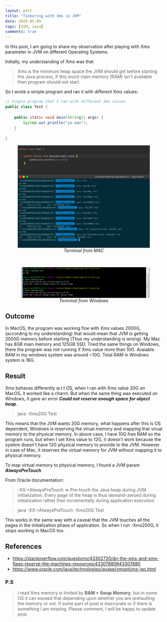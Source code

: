 ```yaml
---
layout: post
title: "Tinkering with Xms in JVM"
date: 2020-05-09
tags: [JVM, Java]
comments: true
---
```


In this post, I am going to share my observation after playing with Xms parameter in JVM on different Operating Systems.

Initially, my understanding of Xms was that 
> Xms is the minimum heap space the JVM should get before starting the Java process, if this much main memory (RAM) isn't available then program should not start.

So I wrote a simple program and ran it with different Xms values:

```java
// Simple program that I ran with different Xms values
public class Test {

	public static void main(String[] args) {
		System.out.println("yo man");
	}

}
```
<figure>
    <img src="/assets/img/jvm_terminal_mac.png" alt="Terminal from MAC" style="display: block; margin-left: auto; margin-right: auto;"/>
    <figcaption style="text-align: center; font-style: italic;">Terminal from MAC</figcaption>
</figure>
<br>
<figure>
    <img src="/assets/img/jvm_terminal_win.png" alt="Terminal from Windows" style="display: block; margin-left: auto; margin-right: auto;"/>
    <figcaption style="text-align: center; font-style: italic;">Terminal from Windows</figcaption>
</figure>

## Outcome
In MacOS, the program was working fine with Xms values 2000G, (according to my understanding) that would mean that JVM is getting 2000G memory before starting (Thus my understanding is wrong). My Mac has 8GB main memory and 125GB SSD. 
Tried the same things on Windows, there the program was not running if Xms value more than 10G. Avaiable RAM in my windows system was around ~10G. Total RAM in Windows system is 16G.

## Result
Xms behaves differently w.r.t OS, when I ran with Xms value 20G on MacOS, it worked like a charm. But when the same thing was executed on Windows, it gave an error **_Could not reserve enough space for object heap_**.

> java -Xms20G Test

This means that the JVM wants 20G memory, what happens after this is OS dependent, Windows is reserving the virual memory and mapping that virual memory to the physical memory. In above case, I have 10G free RAM so the program runs, but when I set Xms value to 12G, it doesn't work because the system doesn't have 12G physical memory to provide to the JVM. However in case of Mac, it reserves the virtual memory for JVM without mapping it to physical memory.

To map virtual memory to physical memory, I found a JVM param **_AlwaysPreTouch_** 

From Oracle documentation:

> -XX:+AlwaysPreTouch => Pre-touch the Java heap during JVM initialization. Every page of the heap is thus demand-zeroed during initialization rather than incrementally during application execution.

> java -XX:+AlwaysPreTouch -Xms20G Test

This works in the same way with a caveat that the JVM touches all the pages in the initialization phase of application. So when I run -Xms200G, it stops working in MacOS too. 

## References

* https://stackoverflow.com/questions/43302720/do-the-xms-and-xmx-flags-reserve-the-machines-resources/43307880#43307880
* https://www.oracle.com/java/technologies/javase/vmoptions-jsp.html

### P.S
>I read Xms memory is limited by **RAM + Swap Memory**, but in some OS it can exceed that depending upon whether you are prefaulting the memory or not. If some part of post is inaccurate or if there is something I am missing. Please comment, I will be happy to update post.
